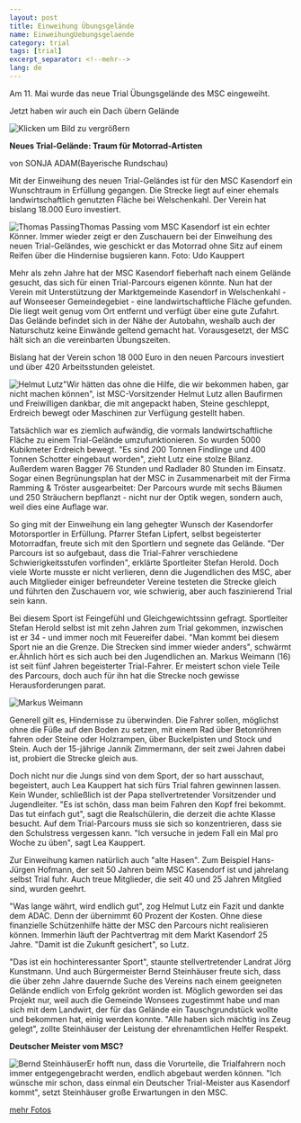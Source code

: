 ```yaml
---
layout: post
title: Einweihung Übungsgelände
name: EinweihungUebungsgelaende
category: trial
tags: [trial]
excerpt_separator: <!--mehr-->
lang: de
---
```


Am 11. Mai wurde das neue Trial Übungsgelände des MSC eingeweiht.

Jetzt haben wir auch ein Dach übern Gelände

![Klicken um Bild zu vergrößern](https://lh4.googleusercontent.com/-u8Mv0XFeMXU/UqDT-aNwDuI/AAAAAAAADw8/_JR2yGJH33A/w724-h543-no/CIMG3851.JPG)

<!--mehr-->

**Neues Trial-Gelände: Traum für Motorrad-Artisten**

von SONJA ADAM(Bayerische Rundschau)

Mit der Einweihung des neuen Trial-Geländes ist für den MSC Kasendorf ein Wunschtraum in Erfüllung gegangen. Die Strecke liegt auf einer ehemals landwirtschaftlich genutzten Fläche bei Welschenkahl. Der Verein hat bislang 18.000 Euro investiert.

![Thomas Passing](http://lh5.googleusercontent.com/-kBdrZZN2IZs/UY_IRBFufUI/AAAAAAAADak/hHppxqYZQag/w800-h532-no/IMGP0701.JPG)Thomas Passing vom MSC Kasendorf ist ein echter Könner. Immer wieder zeigt er den Zuschauern bei der Einweihung des neuen Trial-Geländes, wie geschickt er das Motorrad ohne Sitz auf einem Reifen über die Hindernise bugsieren kann. Foto: Udo Kauppert

Mehr als zehn Jahre hat der MSC Kasendorf fieberhaft nach einem Gelände gesucht, das sich für einen Trial-Parcours eigenen könnte. Nun hat der Verein mit Unterstützung der Marktgemeinde Kasendorf in Welschenkahl - auf Wonseeser Gemeindegebiet - eine landwirtschaftliche Fläche gefunden. Die liegt weit genug vom Ort entfernt und verfügt über eine gute Zufahrt. Das Gelände befindet sich in der Nähe der Autobahn, weshalb auch der Naturschutz keine Einwände geltend gemacht hat. Vorausgesetzt, der MSC hält sich an die vereinbarten Übungszeiten.

Bislang hat der Verein schon 18 000 Euro in den neuen Parcours investiert und über 420 Arbeitsstunden geleistet.

![Helmut Lutz](https://lh3.googleusercontent.com/-CrpwcQKeUcs/UZkQPJgPyaI/AAAAAAAADmE/s_6ilmVnel0/w356-h535-no/IMGP0881.JPG)"Wir hätten das ohne die Hilfe, die wir bekommen haben, gar nicht machen können", ist MSC-Vorsitzender Helmut Lutz allen Baufirmen und Freiwilligen dankbar, die mit angepackt haben, Steine geschleppt, Erdreich bewegt oder Maschinen zur Verfügung gestellt haben.

Tatsächlich war es ziemlich aufwändig, die vormals landwirtschaftliche Fläche zu einem Trial-Gelände umzufunktionieren. So wurden 5000 Kubikmeter Erdreich bewegt. "Es sind 200 Tonnen Findlinge und 400 Tonnen Schotter eingebaut worden", zieht Lutz eine stolze Bilanz. Außerdem waren Bagger 76 Stunden und Radlader 80 Stunden im Einsatz. Sogar einen Begrünungsplan hat der MSC in Zusammenarbeit mit der Firma Ramming & Tröster ausgearbeitet: Der Parcours wurde mit sechs Bäumen und 250 Sträuchern bepflanzt - nicht nur der Optik wegen, sondern auch, weil dies eine Auflage war.

So ging mit der Einweihung ein lang gehegter Wunsch der Kasendorfer Motorsportler in Erfüllung. Pfarrer Stefan Lipfert, selbst begeisterter Motorradfan, freute sich mit den Sportlern und segnete das Gelände. "Der Parcours ist so aufgebaut, dass die Trial-Fahrer verschiedene Schwierigkeitsstufen vorfinden", erklärte Sportleiter Stefan Herold. Doch viele Worte musste er nicht verlieren, denn die Jugendlichen des MSC, aber auch Mitglieder einiger befreundeter Vereine testeten die Strecke gleich und führten den Zuschauern vor, wie schwierig, aber auch faszinierend Trial sein kann.

Bei diesem Sport ist Feingefühl und Gleichgewichtssinn gefragt. Sportleiter Stefan Herold selbst ist mit zehn Jahren zum Trial gekommen, inzwischen ist er 34 - und immer noch mit Feuereifer dabei. "Man kommt bei diesem Sport nie an die Grenze. Die Strecken sind immer wieder anders", schwärmt er.Ähnlich hört es sich auch bei den Jugendlichen an. Markus Weimann (16) ist seit fünf Jahren begeisterter Trial-Fahrer. Er meistert schon viele Teile des Parcours, doch auch für ihn hat die Strecke noch gewisse Herausforderungen parat.

![Markus Weimann](https://lh4.googleusercontent.com/-YLA_b4PCx0A/UY_I6GP8uNI/AAAAAAAADbE/t_9Fz9kNMgk/w798-h531-no/IMGP0706.JPG)

Generell gilt es, Hindernisse zu überwinden. Die Fahrer sollen, möglichst ohne die Füße auf den Boden zu setzen, mit einem Rad über Betonröhren fahren oder Steine oder Holzrampen, über Buckelpisten und Stock und Stein. Auch der 15-jährige Jannik Zimmermann, der seit zwei Jahren dabei ist, probiert die Strecke gleich aus.

Doch nicht nur die Jungs sind von dem Sport, der so hart ausschaut, begeistert, auch Lea Kauppert hat sich fürs Trial fahren gewinnen lassen. Kein Wunder, schließlich ist der Papa stellvertretender Vorsitzender und Jugendleiter. "Es ist schön, dass man beim Fahren den Kopf frei bekommt. Das tut einfach gut", sagt die Realschülerin, die derzeit die achte Klasse besucht. Auf dem Trial-Parcours muss sie sich so konzentrieren, dass sie den Schulstress vergessen kann. "Ich versuche in jedem Fall ein Mal pro Woche zu üben", sagt Lea Kauppert.

Zur Einweihung kamen natürlich auch "alte Hasen". Zum Beispiel Hans-Jürgen Hofmann, der seit 50 Jahren beim MSC Kasendorf ist und jahrelang selbst Trial fuhr. Auch treue Mitglieder, die seit 40 und 25 Jahren Mitglied sind, wurden geehrt.

"Was lange währt, wird endlich gut", zog Helmut Lutz ein Fazit und dankte dem ADAC. Denn der übernimmt 60 Prozent der Kosten. Ohne diese finanzielle Schützenhilfe hätte der MSC den Parcours nicht realisieren können. Immerhin läuft der Pachtvertrag mit dem Markt Kasendorf 25 Jahre. "Damit ist die Zukunft gesichert", so Lutz.

"Das ist ein hochinteressanter Sport", staunte stellvertretender Landrat Jörg Kunstmann. Und auch Bürgermeister Bernd Steinhäuser freute sich, dass die über zehn Jahre dauernde Suche des Vereins nach einem geeigneten Gelände endlich von Erfolg gekrönt worden ist. Möglich geworden sei das Projekt nur, weil auch die Gemeinde Wonsees zugestimmt habe und man sich mit dem Landwirt, der für das Gelände ein Tauschgrundstück wollte und bekommen hat, einig werden konnte. "Alle haben sich mächtig ins Zeug gelegt", zollte Steinhäuser der Leistung der ehrenamtlichen Helfer Respekt.

**Deutscher Meister vom MSC?**

![Bernd Steinhäuser](https://lh6.googleusercontent.com/-s12cXPo7hlI/UZkPvan3zeI/AAAAAAAADl8/Jm4HYJnql1A/w798-h531-no/IMGP0892.JPG)Er hofft nun, dass die Vorurteile, die Trialfahrern noch immer entgegengebracht werden, endlich abgebaut werden können. "Ich wünsche mir schon, dass einmal ein Deutscher Trial-Meister aus Kasendorf kommt", setzt Steinhäuser große Erwartungen in den MSC.

[mehr Fotos](https://plus.google.com/photos/108656924518465552879/albums/5877131276691759937)
